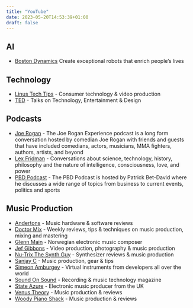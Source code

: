```yaml
---
title: "YouTube"
date: 2023-05-20T14:53:39+01:00
draft: false
---
```


## AI
* [Boston Dynamics](https://www.youtube.com/@BostonDynamics) Create exceptional robots that enrich people’s lives

## Technology
* [Linus Tech Tips](https://www.youtube.com/@LinusTechTips) - Consumer technology & video production
* [TED](https://www.youtube.com/@TED) - Talks on Technology, Entertainment & Design

## Podcasts
* [Joe Rogan](https://open.spotify.com/show/4rOoJ6Egrf8K2IrywzwOMk) - The Joe Rogan Experience podcast is a long form conversation hosted by comedian Joe Rogan with friends and guests that have included comedians, actors, musicians, MMA fighters, authors, artists, and beyond
* [Lex Fridman](https://www.youtube.com/@lexfridman) - Conversations about science, technology, history, philosophy and the nature of intelligence, consciousness, love, and power
* [PBD Podcast](https://www.youtube.com/@PBDPodcast) - The PBD Podcast is hosted by Patrick Bet-David where he discusses a wide range of topics from business to current events, politics and sports

## Music Production
* [Andertons](https://www.youtube.com/@AndertonsKeyboardDept) - Music hardware & software reviews
* [Doctor Mix](https://www.youtube.com/@Doctormix) - Weekly reviews, tips & techniques on music production, mixing and mastering
* [Glenn Main](https://www.youtube.com/channel/UCVUvMnJP25iVLn8ixbiWOuA) - Norwegian electronic music composer
* [Jef Gibbons](https://www.youtube.com/@jefgibbons) - Video production, photography & music production
* [Nu-Trix The Synth Guy](https://www.youtube.com/channel/UCgHC3J__UPXEcJOqC089Nnw) - Synthesizer reviews & music production
* [Sanjay C](https://www.youtube.com/@SanjayC) - Music production, gear & tips
* [Simeon Amburgey](https://www.youtube.com/@PraiseTracks) - Virtual instruments from developers all over the world
* [Sound On Sound](https://www.youtube.com/@soundonsound/) - Recording & music technology magazine
* [State Azure](https://www.youtube.com/channel/UClKIjbgtWGzHtXhBDS_I0pg) - Electronic music producer from the UK
* [Venus Theory](https://www.youtube.com/@VenusTheory) - Music production & reviews
* [Woody Piano Shack](https://www.youtube.com/@WoodyPianoShack) - Music production & reviews
